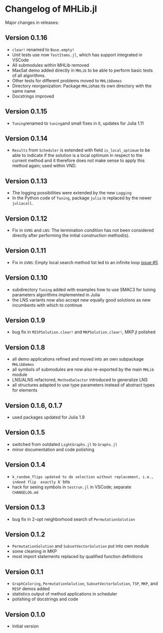 
# Changelog of MHLib.jl

Major changes in releases:

## Version 0.1.16
- `clear!` renamed to `Base.empty!`
- Unit tests use now `TestItems.jl`, which has support integrated in VSCode
- All submodules within MHLib removed
- MaxSat demo added directly in `MHLib` to be able to perform basic tests of all algorithms.
- Other tests for different problems moved to `MHLibDemos`
- Directory reorganization: Package `MHLib`has its own directory with the same name
- Docstrings improved

## Version 0.1.15
- `Tuning`renamed to `tuning`and small fixes in it, updates for Julia 1.11

## Version 0.1.14
- `Results` from `Scheduler` is extended with field `is_local_optimum` to be able to 
    indicate if the solution is a local optimum in respect to the current method and it
    therefore does not make sense to apply this method again; used within VND.

## Version 0.1.13
- The logging possibilities were extended by the new `Logging` 
- In the Python code of `Tuning`, package `julia` is replaced by the newer `juliacall`.

## Version 0.1.12
- Fix in `GVNS` and `LNS`: The termination condition has not been considered directly after
    performing the initial construction method(s).
    
## Version 0.1.11
- Fix in `GVNS`: Empty local search method list led to an infinite loop 
    [issue #5](/../../issues/5)

## Version 0.1.10
- subdirectory `Tuning` added with examples how to use SMAC3 for tuning parameters 
    algorithms implemented in Julia
- the LNS variants now also accept new equally good solutions as new incumbents
    with which to continue

## Version 0.1.9
- bug fix in `MISPSolution.clear!` and `MKPSolution.clear!`, MKP.jl polished

## Version 0.1.8
- all demo applications refined and moved into an own subpackage `MHLibDemos`
- all symbols of submodules are now also re-exported by the main `MHLib` module
- LNS/ALNS refactored, `MethodSelector` introduced to generalize LNS
- all structures adapted to use type parameters instead of abstract types for elements

## Version 0.1.6, 0.1.7
- used packages updated for Julia 1.9

## Version 0.1.5
- switched from outdated `LightGraphs.jl` to `Graphs.jl`
- minor documentation and code polishing

## Version 0.1.4
- `k_random_flips updated to do selection without replacement, i.e., indeed flip 
    exactly `k` bits
- hack for seeing symbols in `testrun.jl` in VSCode; separate `CHANGELOG.md`

## Version 0.1.3
- bug fix in 2-opt neighborhood search of `PermutationSolution`

## Version 0.1.2
- `PermutationSolution` and `SubsetVectorSolution` put into own module
- some cleaning in MKP
- most import statements replaced by qualified function definitions

## Version 0.1.1
- `GraphColoring`, `PermutationSolution`, `SubsetVectorSolution`, `TSP`, `MKP`, 
    and `MISP` demos added
- statistics output of method applications in scheduler
- polishing of docstrings and code

## Version 0.1.0
- Initial version
